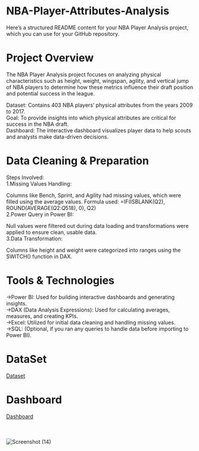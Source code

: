 # NBA-Player-Attributes-Analysis
Here’s a structured README content for your NBA Player Analysis project, which you can use for your GitHub repository.

# Project Overview
The NBA Player Analysis project focuses on analyzing physical characteristics such as height, weight, wingspan, agility, and vertical jump of NBA players to determine how these metrics influence their draft position and potential success in the league.

Dataset: Contains 403 NBA players’ physical attributes from the years 2009 to 2017.<br>
Goal: To provide insights into which physical attributes are critical for success in the NBA draft.<br>
Dashboard: The interactive dashboard visualizes player data to help scouts and analysts make data-driven decisions.<br>

# Data Cleaning & Preparation
Steps Involved:<br>
1.Missing Values Handling:<br>

Columns like Bench, Sprint, and Agility had missing values, which were filled using the average values.
Formula used: =IF(ISBLANK(Q2), ROUND(AVERAGE($Q$2:$Q$518), 0), Q2)<br>
2.Power Query in Power BI:<br>

Null values were filtered out during data loading and transformations were applied to ensure clean, usable data.<br>
3.Data Transformation:<br>

Columns like height and weight were categorized into ranges using the SWITCH() function in DAX.<br>

# Tools & Technologies

->Power BI: Used for building interactive dashboards and generating insights.<br>
->DAX (Data Analysis Expressions): Used for calculating averages, measures, and creating KPIs.<br>
->Excel: Utilized for initial data cleaning and handling missing values.<br>
->SQL: (Optional, if you ran any queries to handle data before importing to Power BI).<br>
# DataSet
<a href=https://github.com/Aarthi-1301/data-analysis-dashboard/blob/main/nba.csv>Dataset</a>
# Dashboard
<a href="https://github.com/Aarthi-1301/data-analysis-dashboard/blob/main/Screenshot%20(14).png"> Dashboard</a><br>
<br><br><br>![Screenshot (14)](https://github.com/user-attachments/assets/25bc2342-f786-4c4b-b6ae-17af94eead38)

